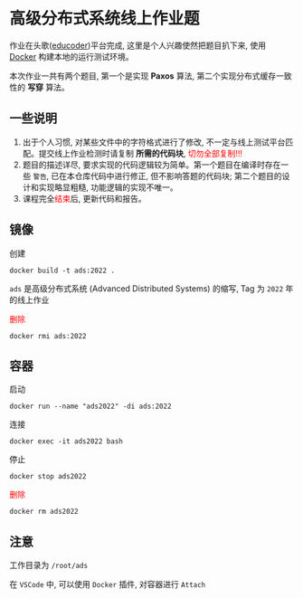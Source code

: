 # 高级分布式系统线上作业题

作业在头歌([educoder](https://www.educoder.net/))平台完成, 这里是个人兴趣使然把题目扒下来, 使用 [Docker](https://docs.docker.com/engine/install/) 构建本地的运行测试环境。

本次作业一共有两个题目, 第一个是实现 **Paxos** 算法, 第二个实现分布式缓存一致性的 **写穿** 算法。

## 一些说明

1. 出于个人习惯, 对某些文件中的字符格式进行了修改, 不一定与线上测试平台匹配。提交线上作业检测时请复制 **所需的代码块**, <font color=#FF0000>切勿全部复制!!!</font>
2. 题目的描述详尽, 要求实现的代码逻辑较为简单。第一个题目在编译时存在一些 `警告`, 已在本仓库代码中进行修正, 但不影响答题的代码块; 第二个题目的设计和实现略显粗糙, 功能逻辑的实现不唯一。
3. 课程完全<font color=#FF0000>结束</font>后, 更新代码和报告。

## 镜像

创建

```shell
docker build -t ads:2022 .
```

`ads` 是高级分布式系统 (Advanced Distributed Systems) 的缩写, Tag 为 `2022` 年的线上作业

<font color=#FF0000>删除</font>

```shell
docker rmi ads:2022
```

## 容器

启动

```shell
docker run --name "ads2022" -di ads:2022
```

连接

```shell
docker exec -it ads2022 bash
```

停止

```shell
docker stop ads2022
```

<font color=#FF0000>删除</font>

```shell
docker rm ads2022
```

## 注意

工作目录为 `/root/ads`

在 `VSCode` 中, 可以使用 `Docker` 插件, 对容器进行 `Attach`
